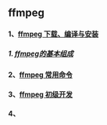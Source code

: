 ## ffmpeg

#### 1、[ffmpeg 下载、编译与安装](./ffmpegInstall.md)

##### 1. [ffmpeg的基本组成](./ffmpegComposition.md)

#### 2、[ffmpeg 常用命令](./ffmpegCommand.md)

#### 3、[ffmpeg 初级开发](./ffmpegPrimary.md)

#### 4、


